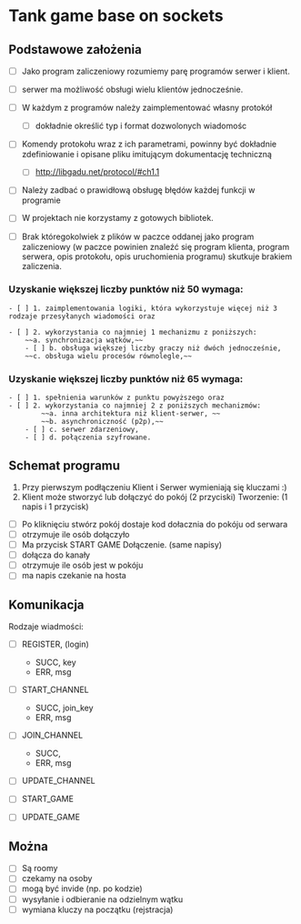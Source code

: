 # Tank game base on sockets

## Podstawowe założenia 
- [ ] Jako program zaliczeniowy rozumiemy parę programów serwer i klient.
- [ ] serwer ma możliwość obsługi wielu klientów jednocześnie.
- [ ] W każdym z programów należy zaimplementować własny protokół
    - [ ] dokładnie określić typ i format dozwolonych wiadomośc
- [ ] Komendy protokołu wraz z ich parametrami, powinny być dokładnie zdefiniowanie i opisane pliku imitującym dokumentację techniczną
    - [ ] http://libgadu.net/protocol/#ch1.1
- [ ] Należy zadbać o prawidłową obsługę błędów każdej funkcji w programie
- [ ] W projektach nie korzystamy z gotowych bibliotek.
- [ ] Brak któregokolwiek z plików w paczce oddanej jako program zaliczeniowy (w paczce powinien znaleźć się program klienta, program serwera, opis protokołu, opis uruchomienia programu) skutkuje brakiem zaliczenia.


### Uzyskanie większej liczby punktów niż 50 wymaga:
    - [ ] 1. zaimplementowania logiki, która wykorzystuje więcej niż 3 rodzaje przesyłanych wiadomości oraz  
  
    - [ ] 2. wykorzystania co najmniej 1 mechanizmu z poniższych:
        ~~a. synchronizacja wątków,~~
        - [ ] b. obsługa większej liczby graczy niż dwóch jednocześnie,                                      
        ~~c. obsługa wielu procesów równolegle,~~

### Uzyskanie większej liczby punktów niż 65 wymaga:
    - [ ] 1. spełnienia warunków z punktu powyższego oraz
    - [ ] 2. wykorzystania co najmniej 2 z poniższych mechanizmów:
            ~~a. inna architektura niż klient-serwer, ~~
            ~~b. asynchroniczność (p2p),~~
        - [ ] c. serwer zdarzeniowy, 
        - [ ] d. połączenia szyfrowane.  


## Schemat programu
1. Przy pierwszym podłączeniu Klient i Serwer wymieniają się kluczami :) 
2. Klient może stworzyć lub dołączyć do pokój (2 przyciski)
Tworzenie: (1 napis i 1 przycisk)
- [ ] Po kliknięciu stwórz pokój dostaje kod dołacznia do pokóju od serwara
- [ ] otrzymuje ile osób dołączyło 
- [ ] Ma przycisk START GAME
Dołączenie. (same napisy)
- [ ] dołącza do kanały 
- [ ] otrzymuje ile osób jest w pokóju
- [ ] ma napis czekanie na hosta

## Komunikacja
Rodzaje wiadmości:
 - [ ] REGISTER, (login)
     - SUCC, key
     - ERR, msg
 - [ ] START_CHANNEL
     - SUCC, join_key
     - ERR, msg
 - [ ] JOIN_CHANNEL
     - SUCC, 
     - ERR, msg
 - [ ] UPDATE_CHANNEL
 - [ ] START_GAME
 - [ ] UPDATE_GAME


## Można
- [ ] Są roomy
- [ ] czekamy na osoby
- [ ] mogą być invide (np. po kodzie)
- [ ] wysyłanie i odbieranie na odzielnym wątku
- [ ] wymiana kluczy na początku (rejstracja)